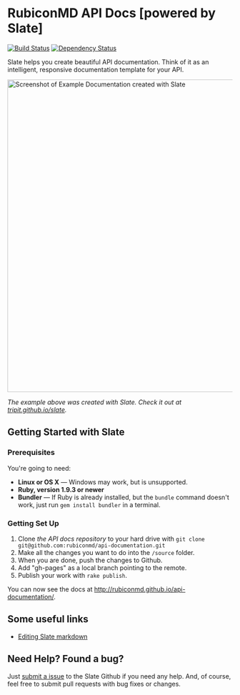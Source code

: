 RubiconMD API Docs [powered by Slate]
========

[![Build Status](https://travis-ci.org/tripit/slate.svg?branch=master)](https://travis-ci.org/tripit/slate) [![Dependency Status](https://gemnasium.com/tripit/slate.png)](https://gemnasium.com/tripit/slate)

Slate helps you create beautiful API documentation. Think of it as an intelligent, responsive documentation template for your API.

<img src="https://dl.dropboxusercontent.com/u/95847291/github%20images/slate/slate_screenshot_new.png" width=700 alt="Screenshot of Example Documentation created with Slate">

*The example above was created with Slate. Check it out at [tripit.github.io/slate](http://tripit.github.io/slate).*


Getting Started with Slate
------------------------------

### Prerequisites

You're going to need:

 - **Linux or OS X** — Windows may work, but is unsupported.
 - **Ruby, version 1.9.3 or newer**
 - **Bundler** — If Ruby is already installed, but the `bundle` command doesn't work, just run `gem install bundler` in a terminal.

### Getting Set Up

 1. Clone *the API docs repository* to your hard drive with `git clone git@github.com:rubiconmd/api-documentation.git`
 2. Make all the changes you want to do into the `/source` folder.
 3. When you are done, push the changes to Github.
 4. Add "gh-pages" as a local branch pointing to the remote.
 5. Publish your work with `rake publish`.

You can now see the docs at <http://rubiconmd.github.io/api-documentation/>.


Some useful links
---------------------------------

* [Editing Slate markdown](https://github.com/tripit/slate/wiki/Markdown-Syntax)


Need Help? Found a bug?
--------------------

Just [submit a issue](https://github.com/tripit/slate/issues) to the Slate Github if you need any help. And, of course, feel free to submit pull requests with bug fixes or changes.
